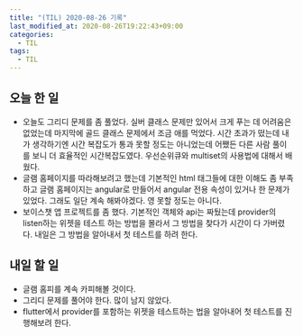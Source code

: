 ```yaml
---
title: "(TIL) 2020-08-26 기록"
last_modified_at: 2020-08-26T19:22:43+09:00
categories:
  - TIL
tags:
  - TIL
---
```


## 오늘 한 일
- 오늘도 그리디 문제를 좀 풀었다. 실버 클래스 문제만 있어서 크게 푸는 데 어려움은 없었는데 마지막에 골드 클래스 문제에서 조금 애를 먹었다. 시간 초과가 떴는데 내가 생각하기엔 시간 복잡도가 통과 못할 정도는 아니었는데 어쨌든 다른 사람 풀이를 보니 더 효율적인 시간복잡도였다. 우선순위큐와 multiset의 사용법에 대해서 배웠다.
- 글램 홈페이지를 따라해보려고 했는데 기본적인 html 태그들에 대한 이해도 좀 부족하고 글램 홈페이지는 angular로 만들어서 angular 전용 속성이 있거나 한 문제가 있었다. 그래도 일단 계속 해봐야겠다. 영 못할 정도는 아니다.
- 보이스챗 앱 프로젝트를 좀 했다. 기본적인 객체와 api는 짜뒀는데 provider의 listen하는 위젯을 테스트 하는 방법을 몰라서 그 방법을 찾다가 시간이 다 가버렸다. 내일은 그 방법을 알아내서 첫 테스트를 하려 한다.
## 내일 할 일
- 글램 홈피를 계속 카피해볼 것이다.
- 그리디 문제를 풀어야 한다. 많이 남지 않았다.
- flutter에서 provider를 포함하는 위젯을 테스트하는 법을 알아내어 첫 테스트를 진행해보려 한다.